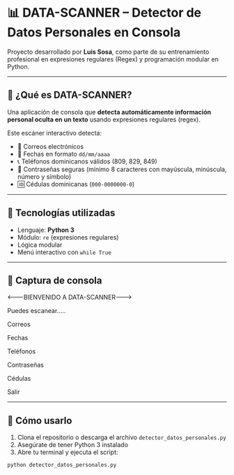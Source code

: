 # 📊 DATA-SCANNER – Detector de Datos Personales en Consola

Proyecto desarrollado por **Luis Sosa**, como parte de su entrenamiento profesional en expresiones regulares (Regex) y programación modular en Python.

---

## 🚀 ¿Qué es DATA-SCANNER?

Una aplicación de consola que **detecta automáticamente información personal oculta en un texto** usando expresiones regulares (regex).

Este escáner interactivo detecta:

- 📧 Correos electrónicos
- 📅 Fechas en formato `dd/mm/aaaa`
- 📞 Teléfonos dominicanos válidos (809, 829, 849)
- 🔐 Contraseñas seguras (mínimo 8 caracteres con mayúscula, minúscula, número y símbolo)
- 🆔 Cédulas dominicanas (`000-0000000-0`)

---

## 🧠 Tecnologías utilizadas

- Lenguaje: **Python 3**
- Módulo: `re` (expresiones regulares)
- Lógica modular
- Menú interactivo con `while True`

---

## 📸 Captura de consola

<---BIENVENIDO A DATA-SCANNER---> 

Puedes escanear.....

Correos

Fechas

Teléfonos

Contraseñas

Cédulas 

Salir
 

---

## 🎯 Cómo usarlo

1. Clona el repositorio o descarga el archivo `detector_datos_personales.py`
2. Asegúrate de tener Python 3 instalado
3. Abre tu terminal y ejecuta el script:

```bash
python detector_datos_personales.py
